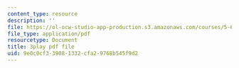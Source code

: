 ```yaml
---
content_type: resource
description: ''
file: https://ol-ocw-studio-app-production.s3.amazonaws.com/courses/5-60-thermodynamics-kinetics-spring-2008/9e0c0cf339081332cfa29768b545f9d2_srjNMMtPATo.pdf
file_type: application/pdf
resourcetype: Document
title: 3play pdf file
uid: 9e0c0cf3-3908-1332-cfa2-9768b545f9d2
---
```

